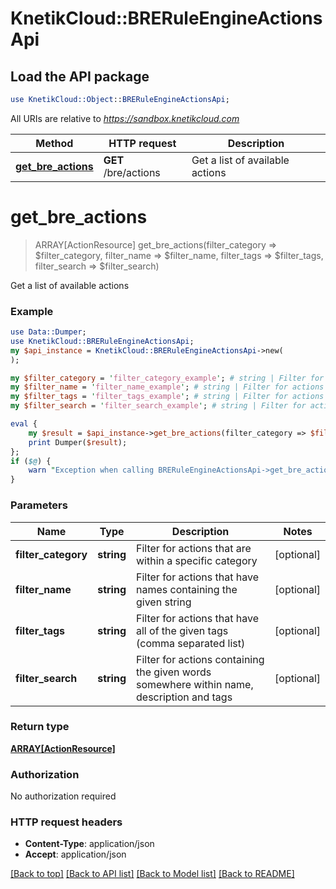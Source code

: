 # KnetikCloud::BRERuleEngineActionsApi

## Load the API package
```perl
use KnetikCloud::Object::BRERuleEngineActionsApi;
```

All URIs are relative to *https://sandbox.knetikcloud.com*

Method | HTTP request | Description
------------- | ------------- | -------------
[**get_bre_actions**](BRERuleEngineActionsApi.md#get_bre_actions) | **GET** /bre/actions | Get a list of available actions


# **get_bre_actions**
> ARRAY[ActionResource] get_bre_actions(filter_category => $filter_category, filter_name => $filter_name, filter_tags => $filter_tags, filter_search => $filter_search)

Get a list of available actions

### Example 
```perl
use Data::Dumper;
use KnetikCloud::BRERuleEngineActionsApi;
my $api_instance = KnetikCloud::BRERuleEngineActionsApi->new(
);

my $filter_category = 'filter_category_example'; # string | Filter for actions that are within a specific category
my $filter_name = 'filter_name_example'; # string | Filter for actions that have names containing the given string
my $filter_tags = 'filter_tags_example'; # string | Filter for actions that have all of the given tags (comma separated list)
my $filter_search = 'filter_search_example'; # string | Filter for actions containing the given words somewhere within name, description and tags

eval { 
    my $result = $api_instance->get_bre_actions(filter_category => $filter_category, filter_name => $filter_name, filter_tags => $filter_tags, filter_search => $filter_search);
    print Dumper($result);
};
if ($@) {
    warn "Exception when calling BRERuleEngineActionsApi->get_bre_actions: $@\n";
}
```

### Parameters

Name | Type | Description  | Notes
------------- | ------------- | ------------- | -------------
 **filter_category** | **string**| Filter for actions that are within a specific category | [optional] 
 **filter_name** | **string**| Filter for actions that have names containing the given string | [optional] 
 **filter_tags** | **string**| Filter for actions that have all of the given tags (comma separated list) | [optional] 
 **filter_search** | **string**| Filter for actions containing the given words somewhere within name, description and tags | [optional] 

### Return type

[**ARRAY[ActionResource]**](ActionResource.md)

### Authorization

No authorization required

### HTTP request headers

 - **Content-Type**: application/json
 - **Accept**: application/json

[[Back to top]](#) [[Back to API list]](../README.md#documentation-for-api-endpoints) [[Back to Model list]](../README.md#documentation-for-models) [[Back to README]](../README.md)

